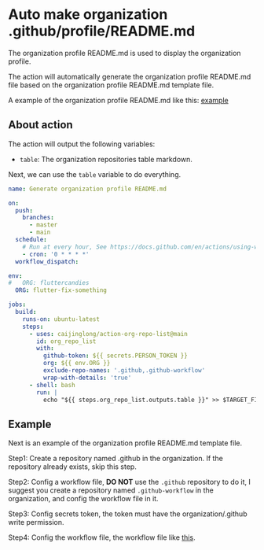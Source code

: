 # Auto make organization .github/profile/README.md

The organization profile README.md is used to display the organization profile.

The action will automatically generate the organization profile README.md file based on the organization profile README.md template file.

A example of the organization profile README.md like this: [example](./example.md)

## About action

The action will output the following variables:

- `table`: The organization repositories table markdown.

Next, we can use the `table` variable to do everything.

```yml
name: Generate organization profile README.md

on:
  push:
    branches:
      - master
      - main
  schedule:
    # Run at every hour, See https://docs.github.com/en/actions/using-workflows/workflow-syntax-for-github-actions#onschedule
    - cron: '0 * * * *'
  workflow_dispatch:

env:
#   ORG: fluttercandies
  ORG: flutter-fix-something

jobs:
  build:
    runs-on: ubuntu-latest
    steps:
      - uses: caijinglong/action-org-repo-list@main
        id: org_repo_list
        with:
          github-token: ${{ secrets.PERSON_TOKEN }}
          org: ${{ env.ORG }}
          exclude-repo-names: '.github,.github-workflow'
          wrap-with-details: 'true'
      - shell: bash
        run: |
          echo "${{ steps.org_repo_list.outputs.table }}" >> $TARGET_FILE
```

## Example

Next is an example of the organization profile README.md template file.

Step1: Create a repository named .github in the organization. If the repository already exists, skip this step.

Step2: Config a workflow file, **DO NOT** use the `.github` repository to do it, I suggest you create a repository named `.github-workflow` in the organization, and config the workflow file in it.

Step3: Config secrets token, the token must have the organization/.github write permission.

Step4: Config the workflow file, the workflow file like [this](.github/workflows/update-org-readme.yml).
